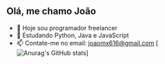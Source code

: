 ## Olá, me chamo João

- 🔭 Hoje sou programador freelancer
- 🌱 Estudando Python, Java e JavaScript
- 📫 Contate-me no email: joaomx616@gmail.com
[![Anurag's GitHub stats](https://github-readme-stats.vercel.app/api?username=anuraghazra)]
